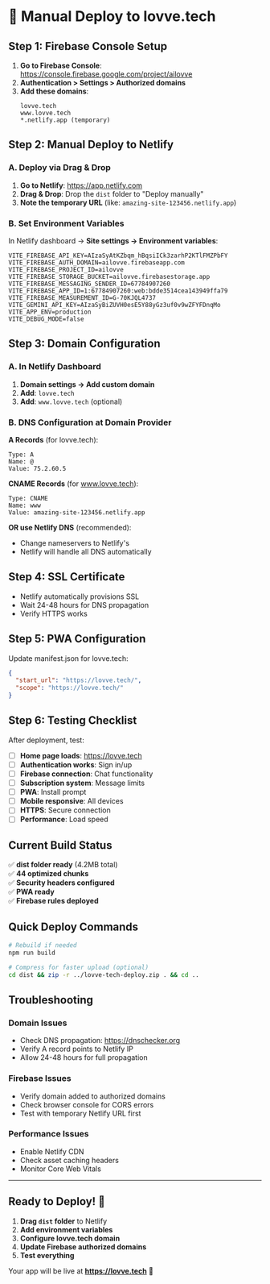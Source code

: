 # 🚀 Manual Deploy to lovve.tech

## Step 1: Firebase Console Setup

1. **Go to Firebase Console**: https://console.firebase.google.com/project/ailovve
2. **Authentication > Settings > Authorized domains**
3. **Add these domains**:
   ```
   lovve.tech
   www.lovve.tech
   *.netlify.app (temporary)
   ```

## Step 2: Manual Deploy to Netlify

### A. Deploy via Drag & Drop

1. **Go to Netlify**: https://app.netlify.com
2. **Drag & Drop**: Drop the `dist` folder to "Deploy manually"
3. **Note the temporary URL** (like: `amazing-site-123456.netlify.app`)

### B. Set Environment Variables

In Netlify dashboard → **Site settings → Environment variables**:

```
VITE_FIREBASE_API_KEY=AIzaSyAtKZbqm_hBqsiICk3zarhP2KTlFMZPbFY
VITE_FIREBASE_AUTH_DOMAIN=ailovve.firebaseapp.com
VITE_FIREBASE_PROJECT_ID=ailovve
VITE_FIREBASE_STORAGE_BUCKET=ailovve.firebasestorage.app
VITE_FIREBASE_MESSAGING_SENDER_ID=67784907260
VITE_FIREBASE_APP_ID=1:67784907260:web:bdde3514cea143949ffa79
VITE_FIREBASE_MEASUREMENT_ID=G-70KJQL4737
VITE_GEMINI_API_KEY=AIzaSyBiZUVH0esE5Y88yGz3uf0v9wZFYFDnqMo
VITE_APP_ENV=production
VITE_DEBUG_MODE=false
```

## Step 3: Domain Configuration

### A. In Netlify Dashboard

1. **Domain settings → Add custom domain**
2. **Add**: `lovve.tech`
3. **Add**: `www.lovve.tech` (optional)

### B. DNS Configuration at Domain Provider

**A Records** (for lovve.tech):
```
Type: A
Name: @
Value: 75.2.60.5
```

**CNAME Records** (for www.lovve.tech):
```
Type: CNAME
Name: www
Value: amazing-site-123456.netlify.app
```

**OR use Netlify DNS** (recommended):
- Change nameservers to Netlify's
- Netlify will handle all DNS automatically

## Step 4: SSL Certificate

- Netlify automatically provisions SSL
- Wait 24-48 hours for DNS propagation
- Verify HTTPS works

## Step 5: PWA Configuration

Update manifest.json for lovve.tech:

```json
{
  "start_url": "https://lovve.tech/",
  "scope": "https://lovve.tech/"
}
```

## Step 6: Testing Checklist

After deployment, test:

- [ ] **Home page loads**: https://lovve.tech
- [ ] **Authentication works**: Sign in/up
- [ ] **Firebase connection**: Chat functionality
- [ ] **Subscription system**: Message limits
- [ ] **PWA**: Install prompt
- [ ] **Mobile responsive**: All devices
- [ ] **HTTPS**: Secure connection
- [ ] **Performance**: Load speed

## Current Build Status

✅ **dist folder ready** (4.2MB total)  
✅ **44 optimized chunks**  
✅ **Security headers configured**  
✅ **PWA ready**  
✅ **Firebase rules deployed**

## Quick Deploy Commands

```bash
# Rebuild if needed
npm run build

# Compress for faster upload (optional)
cd dist && zip -r ../lovve-tech-deploy.zip . && cd ..
```

## Troubleshooting

### Domain Issues
- Check DNS propagation: https://dnschecker.org
- Verify A record points to Netlify IP
- Allow 24-48 hours for full propagation

### Firebase Issues
- Verify domain added to authorized domains
- Check browser console for CORS errors
- Test with temporary Netlify URL first

### Performance Issues
- Enable Netlify CDN
- Check asset caching headers
- Monitor Core Web Vitals

---

## Ready to Deploy! 🎉

1. **Drag `dist` folder** to Netlify
2. **Add environment variables**
3. **Configure lovve.tech domain**
4. **Update Firebase authorized domains**
5. **Test everything**

Your app will be live at **https://lovve.tech** 🚀